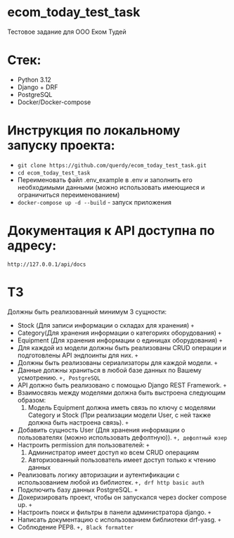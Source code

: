 # ecom_today_test_task
Тестовое задание для ООО Еком Тудей

# Стек:
* Python 3.12
* Django + DRF
* PostgreSQL
* Docker/Docker-compose

# Инструкция по локальному запуску проекта:
* `git clone https://github.com/querdy/ecom_today_test_task.git`
* `cd eсom_today_test_task`
* Переименовать файл .env_example в .env и заполнить его необходимыми данными (можно использовать имеющиеся и ограничиться переименованием)
* `docker-compose up -d --build` - запуск приложения

# Документация к API доступна по адресу:
```
http://127.0.0.1/api/docs
```

# ТЗ
Должны быть реализованный минимум 3 сущности:
- Stock (Для записи информации о складах для хранения) `+`
- Category(Для хранения информации о категориях оборудования) `+`
- Equipment (Для хранения информации о единицах оборудования) `+`
- Для каждой из модели должны быть реализованы CRUD операции и подготовлены API эндпоинты для них. `+`
- Должны быть реализованы сериализаторы для каждой модели. `+`
- Данные должны храниться в любой базе данных по Вашему усмотрению. `+, PostgreSQL`
- API должно быть реализовано с помощью Django REST Framework. `+`
- Взаимосвязь между моделями должна быть выстроена следующим образом:
  1. Модель Equipment должна иметь связь по ключу с моделями Category и Stock 
  (При реализации модели User, с ней также должна быть настроена связь). `+`
- Добавить сущность User (Для хранения информации о пользователях (можно использовать дефолтную)). `+, дефолтный юзер`
- Настроить permission для пользователей: `+`
  1. Администратор имеет доступ ко всем CRUD операциям
  2. Авторизованный пользователь имеет доступ только к чтению данных
- Реализовать логику авторизации и аутентификации с использованием любой из библиотек. `+, drf http basic auth`
- Подключить базу данных PostgreSQL. `+`
- Докеризировать проект, чтобы он запускался через docker compose up. `+`
- Настроить поиск и фильтры в панели администратора django. `+`
- Написать документацию с использованием библиотеки drf-yasg. `+`
- Соблюдение PEP8. `+, Black formatter`

